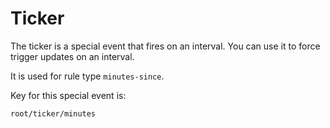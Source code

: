 # Ticker

The ticker is a special event that fires on an interval. You can use it to force trigger updates on an interval.

It is used for rule type `minutes-since`.

Key for this special event is:

```
root/ticker/minutes
```
